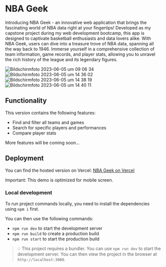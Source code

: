 # NBA Geek

Introducing NBA Geek - an innovative web application that brings the fascinating world of NBA data right at your fingertips! Developed as my capstone project during my web development bootcamp, this app is designed to captivate basketball enthusiasts and data lovers alike.
With NBA Geek, users can dive into a treasure trove of NBA data, spanning all the way back to 1946. Immerse yourself in a comprehensive collection of team information, game records, and player stats, allowing you to unravel the rich history of the league and its legendary figures.

![Bildschirmfoto 2023-06-05 um 09 06 34](https://github.com/mzschunke/capstone-project/assets/126678296/83bfc76a-3eaa-497e-b091-5dc6dd8a3820)
![Bildschirmfoto 2023-06-05 um 14 36 02](https://github.com/mzschunke/capstone-project/assets/126678296/4158a0dc-32ab-461c-8d8d-ed46ae26fdea)
![Bildschirmfoto 2023-06-05 um 14 38 19](https://github.com/mzschunke/capstone-project/assets/126678296/fa210c2e-3b29-4cce-86ea-b20f52d3d045)
![Bildschirmfoto 2023-06-05 um 14 40 11](https://github.com/mzschunke/capstone-project/assets/126678296/fa3a2499-f79b-4175-ab62-caf9f23d5a6b)

## Functionality 

This version contains the following features: 

* Find and filter all teams and games 
* Search for specific players and performances
* Compare player stats 

More features will be coming soon...

## Deployment

You can find the hosted version on Vercel: [NBA Geek on Vercel](https://nba-geek-mzschunke-s-team.vercel.app)

Important: This demo is optimized for mobile screen.

### Local development

To run project commands locally, you need to install the dependencies using `npm i` first.

You can then use the following commands:

- `npm run dev` to start the development server
- `npm run build` to create a production build
- `npm run start` to start the production build

> 💡 This project requires a bundler. You can use `npm run dev` to start the development server. You can then view the project in the browser at `http://localhost:3000`.
